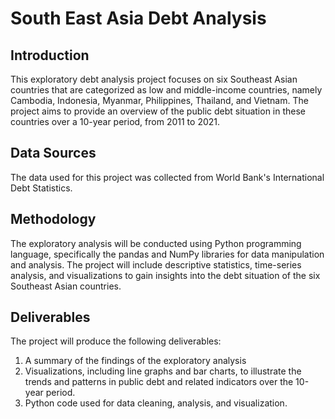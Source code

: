 # South East Asia Debt Analysis

## Introduction
This exploratory debt analysis project focuses on six Southeast Asian countries that are categorized as low and middle-income countries, namely Cambodia, Indonesia, Myanmar, Philippines, Thailand, and Vietnam. The project aims to provide an overview of the public debt situation in these countries over a 10-year period, from 2011 to 2021.


## Data Sources
The data used for this project was collected from World Bank's International Debt Statistics.

## Methodology
The exploratory analysis will be conducted using Python programming language, specifically the pandas and NumPy libraries for data manipulation and analysis. The project will include descriptive statistics, time-series analysis, and visualizations to gain insights into the debt situation of the six Southeast Asian countries.

## Deliverables
The project will produce the following deliverables:

1. A summary of the findings of the exploratory analysis
2. Visualizations, including line graphs and bar charts, to illustrate the trends and patterns in public debt and related indicators over the 10-year period.
3. Python code used for data cleaning, analysis, and visualization.
